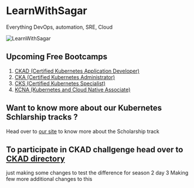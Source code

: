 # LearnWithSagar
Everything DevOps, automation, SRE, Cloud


![LearnWithSagar](./repo_resources/learnwithsagar.png)

## Upcoming Free Bootcamps
1. [CKAD (Certified Kubernetes Application Developer)](./CKAD/)
2. [CKA (Certified Kubernetes Administrator)](./CKA/)
3. [CKS (Certified Kubernetes Specialist)](./CKS/)
4. [KCNA (Kubernetes and Cloud Native Associate)](./KCNA/)



## Want to know more about our Kubernetes Schlarship tracks ?

Head over to [our site](https://getfitwithsagar.prosperaweb.com/) to know more about the Scholarship track


## To participate in CKAD challgenge head over to [CKAD directory](./CKAD/)

just making some changes to test the difference for season 2 day 3 
Making few more additional changes to this
